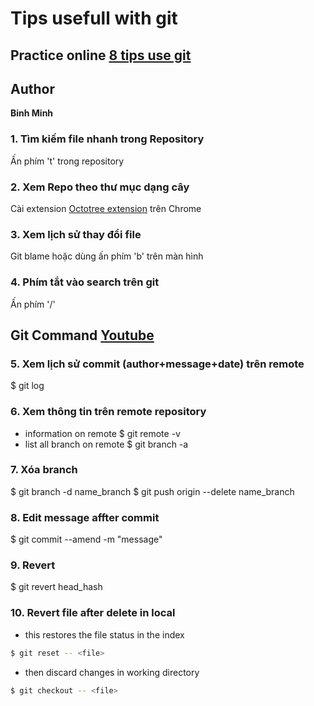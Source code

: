 # Tips usefull with git 

## Practice online [8 tips use git](https://topdev.vn/blog/lam-viec-voi-github/?fbclid=IwAR28B8PRFZbvbQl3JqXsDDjo7RKHtsYmaLRBJBCauWSsBHT49UQv7rMuuc0)

## Author
   **Binh Minh**
### 1. Tìm kiếm file nhanh trong Repository
Ấn phím 't' trong repository
### 2. Xem Repo theo thư mục dạng cây
Cài extension [Octotree extension](https://chrome.google.com/webstore/detail/octotree/bkhaagjahfmjljalopjnoealnfndnagc) trên Chrome

### 3. Xem lịch sử thay đổi file 
Git blame hoặc dùng ấn phím 'b' trên màn hình
### 4. Phím tắt vào search trên git 
Ấn phím '/'

## Git Command [Youtube](https://www.youtube.com/watch?v=HVsySz-h9r4&list=PL-osiE80TeTuRUfjRe54Eea17-YfnOOAx)

### 5. Xem lịch sử commit (author+message+date) trên remote
$ git log

### 6. Xem thông tin trên remote repository
- information on remote
$ git remote -v
- list all branch on remote
$ git branch -a 
### 7. Xóa branch
$ git branch -d name_branch 
$ git push origin --delete name_branch
### 8. Edit message affter commit
$ git commit --amend -m "message"
### 9. Revert 
$ git revert head_hash
### 10. Revert file after delete in local 
* this restores the file status in the index
```bash
$ git reset -- <file>
```
* then discard changes in working directory
```bash
$ git checkout -- <file>
```
